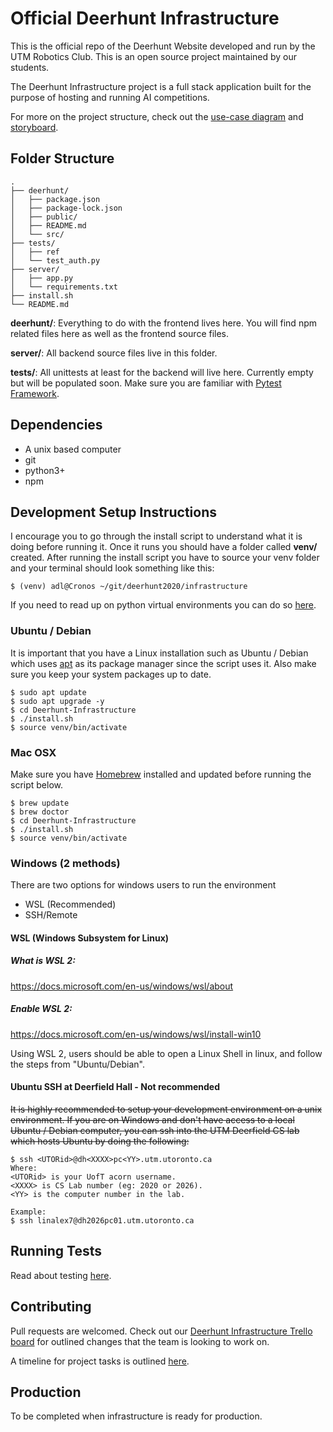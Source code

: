 #  Official Deerhunt Infrastructure

This is the official repo of the Deerhunt Website developed and run by the UTM Robotics Club. This is an open source project maintained by our students.

The Deerhunt Infrastructure project is a full stack application built for the purpose of hosting and running AI competitions.

For more on the project structure, check out the [use-case diagram](https://docs.google.com/drawings/d/1g27NYuGy7EOh-BjOJ5ivY8iGT_Yk4H1zTYuXLu_msW8/edit?usp=sharing) and [storyboard](https://docs.google.com/drawings/d/1T8kFRi2JBQRj8-ogstJT3UTrvXxLSBnhUbPJa4i5ucg/edit?usp=sharing).

## Folder Structure
```
.
├── deerhunt/
│   ├── package.json
│   ├── package-lock.json
│   ├── public/
│   ├── README.md
│   └── src/
├── tests/
│   ├── ref
│   └── test_auth.py
├── server/
│   ├── app.py
│   └── requirements.txt
├── install.sh
└── README.md
```
**deerhunt/**: Everything to do with the frontend lives here. You will find npm related files here as well as the frontend source files.

**server/**: All backend source files live in this folder.

**tests/**: All unittests at least for the backend will live here. Currently empty but will be populated soon. Make sure you are familiar with  [Pytest Framework](https://docs.pytest.org/en/6.2.x/#).

## Dependencies
- A unix based computer
- git
- python3+
- npm

 
##  Development Setup Instructions
I encourage you to go through the install script to understand what it is doing before running it. Once it runs you should have a folder called **venv/** created. After running the install script you have to source your venv folder and your terminal should look something like this:
```
$ (venv) adl@Cronos ~/git/deerhunt2020/infrastructure
``` 
If you need to read up on python virtual environments you can do so [here](https://docs.python.org/3/tutorial/venv.html).


### Ubuntu / Debian
It is important that you have a Linux installation such as Ubuntu / Debian which uses [apt](https://linux.die.net/man/8/aptitude) as its package manager since the script uses it. Also make sure you keep your system packages up to date.
```
$ sudo apt update
$ sudo apt upgrade -y
$ cd Deerhunt-Infrastructure
$ ./install.sh
$ source venv/bin/activate
```

### Mac OSX
Make sure you have [Homebrew](https://brew.sh/) installed and updated before running the script below.
```
$ brew update
$ brew doctor
$ cd Deerhunt-Infrastructure
$ ./install.sh
$ source venv/bin/activate
```

### Windows (2 methods)
There are two options for windows users to run the environment
- WSL (Recommended)
- SSH/Remote
#### WSL (Windows Subsystem for Linux)
##### What is WSL 2:
https://docs.microsoft.com/en-us/windows/wsl/about


##### Enable WSL 2:
https://docs.microsoft.com/en-us/windows/wsl/install-win10

Using WSL 2, users should be able to open a Linux Shell in linux, and follow the steps from "Ubuntu/Debian".

#### Ubuntu SSH at Deerfield Hall - Not recommended
~~It is highly recommended to setup your development environment on a unix environment. If you are on Windows and don't have access to a local Ubuntu / Debian computer, you can ssh into the UTM Deerfield CS lab which hosts Ubuntu by doing the following:~~
```
$ ssh <UTORid>@dh<XXXX>pc<YY>.utm.utoronto.ca
Where:
<UTORid> is your UofT acorn username.
<XXXX> is CS Lab number (eg: 2020 or 2026).
<YY> is the computer number in the lab.

Example:
$ ssh linalex7@dh2026pc01.utm.utoronto.ca
```
## Running Tests
Read about testing [here](tests/README.md).

## Contributing
Pull requests are welcomed. Check out our [Deerhunt Infrastructure Trello board](https://trello.com/b/hRKytFnG/deerhunt-infra-board) for outlined changes that the team is looking to work on. 

A timeline for project tasks is outlined [here](https://docs.google.com/spreadsheets/d/1Sa-3uzRZ_Iij_ZZ43PbxutlVTsftbJ5iLF-hyRE50l0/edit?usp=sharing).

##  Production
To be completed when infrastructure is ready for production.
